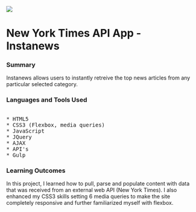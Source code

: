![](./assets/images/homepage.png)

# New York Times API App - Instanews

[](https://maxccpage.github.io/New-York-Times-API-/)

### Summary

Instanews allows users to instantly retreive the top news articles from any particular selected category.

### Languages and Tools Used

<pre> 
* HTML5 
* CSS3 (Flexbox, media queries)
* JavaScript 
* JQuery
* AJAX
* API's
* Gulp
</pre>

### Learning Outcomes

In this project, I learned how to pull, parse and populate content with data that was received from an external web API (New York Times). I also enhanced my CSS3 skills setting 6 media queries to make the site completely responsive and further familiarized myself with flexbox. 